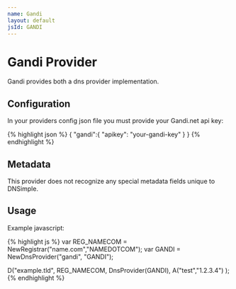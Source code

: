 ```yaml
---
name: Gandi
layout: default
jsId: GANDI
---
```

# Gandi Provider

Gandi provides both a dns provider implementation.

## Configuration

In your providers config json file you must provide your Gandi.net api key:

{% highlight json %}
{
  "gandi":{
    "apikey": "your-gandi-key"
  }
}
{% endhighlight %}

## Metadata

This provider does not recognize any special metadata fields unique to DNSimple.

## Usage

Example javascript:

{% highlight js %}
var REG_NAMECOM = NewRegistrar("name.com","NAMEDOTCOM");
var GANDI = NewDnsProvider("gandi", "GANDI");

D("example.tld", REG_NAMECOM, DnsProvider(GANDI),
    A("test","1.2.3.4")
);
{% endhighlight %}
